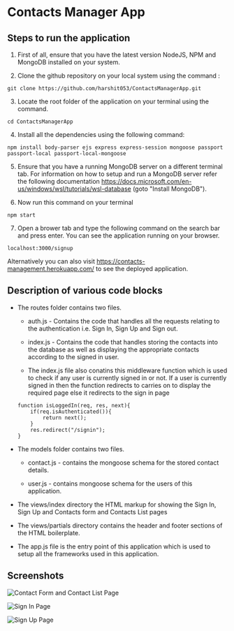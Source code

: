 # Contacts Manager App

## Steps to run the application

1. First of all, ensure that you have the latest version NodeJS, NPM and MongoDB installed on your system.

2. Clone the github repository on your local system using the command :  
``` 
git clone https://github.com/harshit053/ContactsManagerApp.git
```
3. Locate the root folder of the application on your terminal using the command. 
``` 
cd ContactsManagerApp 
``` 
4. Install all the dependencies using the following command:  
``` 
npm install body-parser ejs express express-session mongoose passport passport-local passport-local-mongoose 
```
5. Ensure that you have a running MongoDB server on a different terminal tab. For information on how to setup and run a MongoDB server refer the following documentation https://docs.microsoft.com/en-us/windows/wsl/tutorials/wsl-database (goto "Install MongoDB").

6. Now run this command on your terminal
``` 
npm start 
``` 


7. Open a brower tab and type the following command on the search bar and press enter. You can see the application running on your browser.
``` 
localhost:3000/signup 
``` 


Alternatively you can also visit https://contacts-management.herokuapp.com/ to see the deployed application.

## Description of various code blocks 

* The routes folder contains two files. 

    * auth.js - Contains the code that handles all the requests relating to the authentication i.e. Sign In, Sign Up and Sign out.

    * index.js - Contains the code that handles storing the contacts into the database as well as displaying the appropriate contacts according to the signed in user.

    * The index.js file also conatins this middleware function which is used to check if any user is currently signed in or not. If a user is currently signed in then the function redirects to carries on to display the required page else it redirects to the sign in page
    ``` 
    function isLoggedIn(req, res, next){
        if(req.isAuthenticated()){
            return next();
        }
        res.redirect("/signin");
    } 
    ```
* The models folder contains two files. 

    * contact.js - contains the mongoose schema for the stored contact details.

    * user.js - contains mongoose schema for the users of this application.

* The views/index directory the HTML markup for showing the Sign In, Sign Up and Contacts form and Contacts List pages

* The views/partials directory contains the header and footer sections of the HTML boilerplate.

* The app.js file is the entry point of this application which is used to setup all the frameworks used in this application.

## Screenshots

![Contact Form and Contact List Page](https://drive.google.com/file/d/1Ppsdnk6nmlMX5LeYoL4TzxWaxeOvSnW6/view?usp=sharing)

![Sign In Page](https://drive.google.com/file/d/1rfeRGs4xPpk1gy2J3FUYbh__GTmKSV0D/view?usp=sharing)

![Sign Up Page](https://drive.google.com/file/d/16MuMvX4iuqbYeyxcDQ3Jo87Wq1aPxE7m/view?usp=sharing)